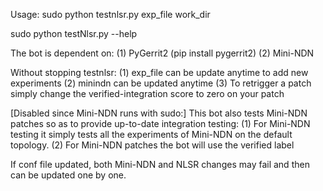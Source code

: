 Usage: sudo python testnlsr.py exp_file work_dir

sudo python testNlsr.py --help

The bot is dependent on:
(1) PyGerrit2 (pip install pygerrit2)
(2) Mini-NDN

Without stopping testnlsr:
(1) exp_file can be update anytime to add new experiments
(2) minindn can be updated anytime
(3) To retrigger a patch simply change the verified-integration score to zero on your patch

[Disabled since Mini-NDN runs with sudo:]
This bot also tests Mini-NDN patches so as to provide up-to-date integration testing:
(1) For Mini-NDN testing it simply tests all the experiments of Mini-NDN on the default topology.
(2) For Mini-NDN patches the bot will use the verified label

If conf file updated, both Mini-NDN and NLSR changes may fail and then can be updated one by one.
